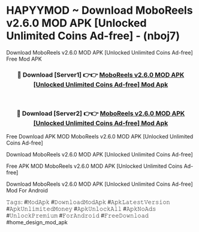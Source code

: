 # HAPYYMOD ~ Download MoboReels v2.6.0 MOD APK [Unlocked Unlimited Coins Ad-free] - (nboj7)
Download MoboReels v2.6.0 MOD APK [Unlocked Unlimited Coins Ad-free] Free Mod APK

<div align="center">
<h3>🔴 Download [Server1] 👉👉 <a href="https://apk-comot.site?title=MoboReels_v2.6.0_MOD_APK_[Unlocked_Unlimited_Coins_Ad-free]">MoboReels v2.6.0 MOD APK [Unlocked Unlimited Coins Ad-free] Mod Apk</a></h3><br>

<h3>🔴 Download [Server2] 👉👉 <a href="https://apk-comot.site?title=MoboReels_v2.6.0_MOD_APK_[Unlocked_Unlimited_Coins_Ad-free]">MoboReels v2.6.0 MOD APK [Unlocked Unlimited Coins Ad-free] Mod Apk</a></h3>
</div>


Free Download APK MOD MoboReels v2.6.0 MOD APK [Unlocked Unlimited Coins Ad-free]

Download MoboReels v2.6.0 MOD APK [Unlocked Unlimited Coins Ad-free] 

Free APK MOD MoboReels v2.6.0 MOD APK [Unlocked Unlimited Coins Ad-free] 

Download MoboReels v2.6.0 MOD APK [Unlocked Unlimited Coins Ad-free] Mod For Android

𝚃𝚊𝚐𝚜: #𝙼𝚘𝚍𝙰𝚙𝚔 #𝙳𝚘𝚠𝚗𝚕𝚘𝚊𝚍𝙼𝚘𝚍𝙰𝚙𝚔 #𝙰𝚙𝚔𝙻𝚊𝚝𝚎𝚜𝚝𝚅𝚎𝚛𝚜𝚒𝚘𝚗 #𝙰𝚙𝚔𝚄𝚗𝚕𝚒𝚖𝚒𝚝𝚎𝚍𝙼𝚘𝚗𝚎𝚢 #𝙰𝚙𝚔𝚄𝚗𝚕𝚘𝚌𝚔𝙰𝚕𝚕 #𝙰𝚙𝚔𝙽𝚘𝙰𝚍𝚜 #𝚄𝚗𝚕𝚘𝚌𝚔𝙿𝚛𝚎𝚖𝚒𝚞𝚖 #𝙵𝚘𝚛𝙰𝚗𝚍𝚛𝚘𝚒𝚍 #𝙵𝚛𝚎𝚎𝙳𝚘𝚠𝚗𝚕𝚘𝚊𝚍 #home_design_mod_apk